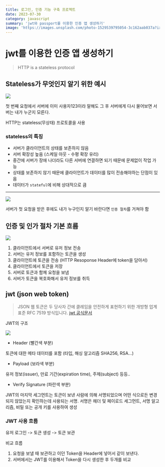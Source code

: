 ```yaml
---
title: 로그인, 인증 기능 구축 프로젝트
date: 2023-07-30
category: javascript
summary: 'jwt와 passport를 이용한 인증 앱 생성하기'
image: 'https://images.unsplash.com/photo-1529539795054-3c162aab037a?ixlib=rb-4.0.3&ixid=M3wxMjA3fDB8MHxwaG90by1wYWdlfHx8fGVufDB8fHx8fA%3D%3D&auto=format&fit=crop&w=2070&q=80'
---
```


# jwt를 이용한 인증 앱 생성하기

> HTTP is a stateless protocol

## Stateless가 무엇인지 알기 위한 예시

![](https://github.com/hyunwoomemo/Ayaan_Devlog/assets/105469077/e2bb2488-248d-415a-b033-c5aa7144fa5a)

첫 번째 요청에서 서버에 이미 사용자123이라 말해도 그 후 서버에게 다시 물어보면 서버는 내가 누군지 모른다. 

HTTP는 stateless(무상태) 프로토콜을 사용

### stateless의 특징

- 서버가 클라이언트의 상태를 보존하지 않음
- 서버 확장성 높음 (스케일 아웃 - 수평 확장 유리)
- 중간에 서버가 장애 나더라도 다른 서버에 연결하면 되기 때문에 문제없이 작업 가능
- 상태를 보존하지 않기 때문에 클라이언트가 데이터를 많이 전송해야하는 단점이 있음
- 데이터가 `stateful`에 비해 상대적으로 큼

---

![](https://github.com/hyunwoomemo/Ayaan_Devlog/assets/105469077/2f16766d-9288-4970-89da-dcc1e6972bde)

서버가 첫 요청을 받은 후에도 내가 누구인지 알기 바란다면 `인증 절차`를 거쳐야 함


## 인증 및 인가 절차 기본 흐름

![](https://github.com/hyunwoomemo/Ayaan_Devlog/assets/105469077/0209d29c-73c7-4b0d-82d3-d7ac247ae0b0)

1. 클라이언트에서 서버로 유저 정보 전송
2. 서버는 유저 정보를 포함하는 토큰을 생성
3. 클라이언트에 토큰을 전송 (HTTP Resoponse Header에 token을 담아서)
4. 클라이언트에서 토큰을 저장
5. 서버로 토큰과 함께 요청을 보냄
6. 서버가 토큰을 복호화해서 유저 정보를 취득

## jwt (json web token)

> JSON 웹 토큰은 두 당사자 간에 클레임을 안전하게 표현하기 위한 개방형 업계 표준 RFC 7519 방식입니다. [jwt 공식문서](https://jwt.io/)

JWT의 구조

![](https://github.com/hyunwoomemo/Ayaan_Devlog/assets/105469077/570a8c24-fbb9-4bf4-8354-72969585d79f)

- Header (빨간색 부분)

토큰에 대한 메타 데이터를 포함 (타입, 해싱 알고리즘 SHA256, RSA...)

- Payload (보라색 부분)

유저 정보(issuer), 만료 기간(expiration time), 주제(subject) 등등..

- Verify Signature (파란색 부분)

JWT의 마지막 세그먼트는 토큰이 보낸 사람에 의해 서명되었으며 어떤 식으로든 변경되지 않았는지 확인하는데 사용되는 서명. 서명은 헤더 및 페이로드 세그먼트, 서명 알고리즘, 비밀 또는 공개 키를 사용하여 생성

### JWT 사용 흐름

유저 로그인 -> 토큰 생성 -> 토큰 보관

비교 흐름

1. 요청을 보낼 때 보관하고 이던 Token을 Header에 넣어서 같이 보낸다.
2. 서버에서는 JWT를 이용해서 Token을 다시 생성한 후 두개를 비교